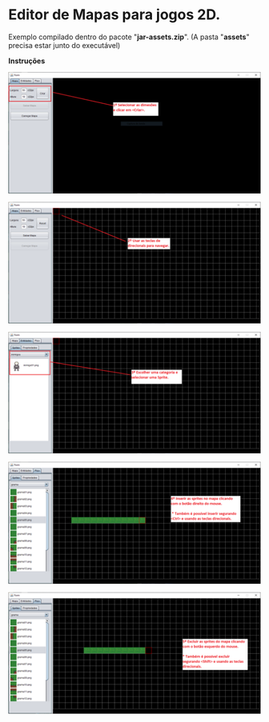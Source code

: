 # Editor de Mapas para jogos 2D.
Exemplo compilado dentro do pacote "**jar-assets.zip**". (A pasta "**assets**" precisa estar junto do executável)

**Instruções**

![foto01](./docs/foto01.png)

![foto02](./docs/foto02.png)

![foto03](./docs/foto03.png)

![foto04](./docs/foto04.png)

![foto05](./docs/foto05.png)
